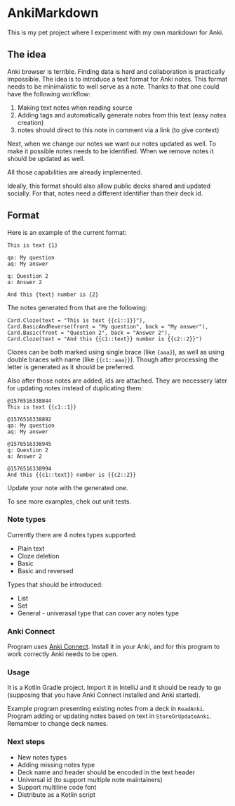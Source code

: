 # AnkiMarkdown

This is my pet project where I experiment with my own markdown for Anki.

## The idea

Anki browser is terrible. Finding data is hard and collaboration is practically impossible. 
The idea is to introduce a text format for Anki notes. 
This format needs to be minimalistic to well serve as a note.
Thanks to that one could have the following workflow:

1) Making text notes when reading source
2) Adding tags and automatically generate notes from this text (easy notes creation)
3) notes should direct to this note in comment via a link (to give context)

Next, when we change our notes we want our notes updated as well. To make it possible notes needs to be identified. When we remove notes it should be updated as well. 

All those capabilities are already implemented.

Ideally, this format should also allow public decks shared and updated socially. For that, notes need a different identifier than their deck id.

## Format

Here is an example of the current format:

```
This is text {1}

qa: My question
aq: My answer

q: Question 2
a: Answer 2

And this {text} number is {2}
```

The notes generated from that are the following:

```
Card.Cloze(text = "This is text {{c1::1}}"),
Card.BasicAndReverse(front = "My question", back = "My answer"),
Card.Basic(front = "Question 2", back = "Answer 2"),
Card.Cloze(text = "And this {{c1::text}} number is {{c2::2}}")
```

Clozes can be both marked using single brace (like `{aaa}`), as well as using double braces with name (like `{{c1::aaa}}`). 
Though after processing the letter is generated as it should be preferred. 

Also after those notes are added, ids are attached. They are necessery later for updating notes instead of duplicating them:

```
@1576516338844
This is text {{c1::1}}

@1576516338892
qa: My question
aq: My answer

@1576516338945
q: Question 2
a: Answer 2

@1576516338994
And this {{c1::text}} number is {{c2::2}}
```

Update your note with the generated one. 

To see more examples, chek out unit tests.

### Note types

Currently there are 4 notes types supported:
* Plain text
* Cloze deletion
* Basic
* Basic and reversed

Types that should be introduced:
* List
* Set
* General - univerasal type that can cover any notes type

### Anki Connect

Program uses [Anki Connect](https://github.com/FooSoft/anki-connect). Install it in your Anki, and for this program to work correctly Anki needs to be open. 

### Usage

It is a Kotlin Gradle project. Import it in IntelliJ and it should be ready to go (supposing that you have Anki Connect installed and Anki started).

Example program presenting existing notes from a deck in `ReadAnki`. Program adding or updating notes based on text in `StoreOrUpdateAnki`. Remamber to change deck names.

### Next steps

* New notes types
* Adding missing notes type
* Deck name and header should be encoded in the text header
* Universal id (to support multiple note maintainers)
* Support multiline code font
* Distribute as a Kotlin script
